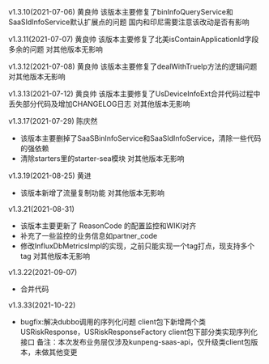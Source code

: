 v1.3.10(2021-07-06) 黄良帅
该版本主要修复了binInfoQueryService和SaaSIdInfoService默认扩展点的问题
国内和印尼需要注意该改动是否有影响


v1.3.11(2021-07-07) 黄良帅
该版本主要修复了北美isContainApplicationId字段多余的问题
对其他版本无影响

v1.3.12(2021-07-08) 黄良帅
该版本主要修复了dealWithTrueIp方法的逻辑问题
对其他版本无影响

v1.3.13(2021-07-12) 黄良帅
该版本主要修复了UsDeviceInfoExt合并代码过程中丢失部分代码及增加CHANGELOG日志
对其他版本无影响

v1.3.17(2021-07-29) 陈庆然
- 该版本主要删掉了SaaSBinInfoService和SaaSIdInfoService，清除一些代码的强依赖
- 清除starters里的starter-sea模块
对其他版本无影响


v1.3.19(2021-08-25) 黄进
- 该版本新增了流量复制功能
对其他版本无影响
  
v1.3.21(2021-08-31)
- 该版本主要更新了 ReasonCode 的配置监控和WIKI对齐
- 补充了一些监控的业务信息如partner_code
- 修改InfluxDbMetricsImpl的实现，之前只能实现一个tag打点，现支持多个tag
对其他版本无影响

v1.3.22(2021-09-07)
- 合并代码

v1.3.33(2021-10-22)
- bugfix:解决dubbo调用的序列化问题
  client包下新增两个类USRiskResponse，USRiskResponseFactory
  client包下部分类实现序列化接口
备注：本次发布业务层仅涉及kunpeng-saas-api，仅升级类client包版本，未做其他变更
